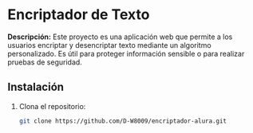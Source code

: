# Encriptador de Texto

**Descripción:** Este proyecto es una aplicación web que permite a los usuarios encriptar y desencriptar texto mediante un algoritmo personalizado. Es útil para proteger información sensible o para realizar pruebas de seguridad.

## Instalación

1. Clona el repositorio:
   ```bash
   git clone https://github.com/D-W8009/encriptador-alura.git
